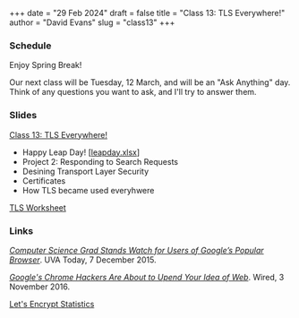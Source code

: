 +++
date = "29 Feb 2024"
draft = false
title = "Class 13: TLS Everywhere!"
author = "David Evans"
slug = "class13"
+++

### Schedule

Enjoy Spring Break!

Our next class will be Tuesday, 12 March, and will be an "Ask Anything" day. Think of any questions you want to ask, and I'll try to answer them.

### Slides

[Class 13: TLS Everywhere!](https://www.dropbox.com/scl/fi/4y3sttsne1eudgadzmwwv/cs1010-class13.pdf?rlkey=459ltq9nxkgprgdq0xw1uluy4&dl=0)

- Happy Leap Day! [[leapday.xlsx](https://www.dropbox.com/scl/fi/p7cwt6n3l8q5ciqyuuowc/leapday.xlsx?rlkey=oi8z53y1yv6u20ds6ghun2jrj&dl=0)]
- Project 2: Responding to Search Requests
- Desining Transport Layer Security
- Certificates
- How TLS became used everyhwere

[TLS Worksheet](https://www.dropbox.com/scl/fi/etmzao4wmtkmmah1bpzcg/cs1010-tls.pdf?rlkey=mth371z9bsvs7xa275bjhoyza&dl=0)

### Links

[_Computer Science Grad Stands Watch for Users of Google’s Popular Browser_](https://news.virginia.edu/content/computer-science-grad-stands-watch-users-googles-popular-browser). UVA Today, 7 December 2015.

[_Google's Chrome Hackers Are About to Upend Your Idea of Web_](https://archive.is/EW9JH). Wired, 3 November 2016.

[Let's Encrypt Statistics](https://letsencrypt.org/stats/#percent-pageloads)

